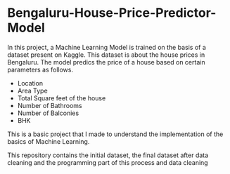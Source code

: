# Bengaluru-House-Price-Predictor-Model
<p>In this project, a Machine Learning Model is trained on the basis of a dataset present on Kaggle. This dataset is about the house prices in Bengaluru. The model predics the price of a house based on certain parameters as follows.</p>
<ul>
  <li>Location</li>
  <li>Area Type</li>
  <li>Total Square feet of the house</li>
  <li>Number of Bathrooms</li>
  <li>Number of Balconies</li>
  <li>BHK</li>
</ul>
<p>This is a basic project that I made to understand the implementation of the basics of Machine Learning.</p>
<p>This repository contains the initial dataset, the final dataset after data cleaning and the programming part of this process and data cleaning</p>
